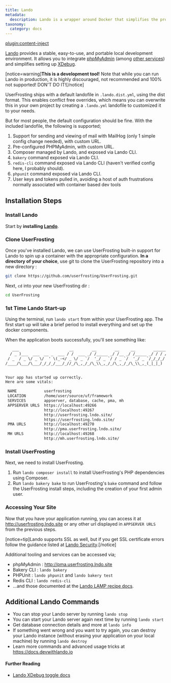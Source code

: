 ```yaml
---
title: Lando
metadata:
  description: Lando is a wrapper around Docker that simplifies the process for PHP applications to run on Docker.
taxonomy:
  category: docs
---
```

[plugin:content-inject](/modular/_update5.0)

[Lando](https://lando.dev/) provides a stable, easy-to-use, and portable local development environment. It allows you to integrate [phpMyAdmin](https://www.phpmyadmin.net/) (among [other services](https://docs.lando.dev/config/services.html)) and simplifies setting up [XDebug](https://xdebug.org/).

[notice=warning]**This is a development tool!** Note that while you can run Lando in production, it is highly discouraged, not recommended and 100% not supported! DON'T DO IT![/notice]

UserFrosting ships with a default landofile in `.lando.dist.yml`, using the dist format. This enables conflict free overrides, which means you can overwrite this in your own project by creating a `.lando.yml` landofile to customized it to your needs. 

But for most people, the default configuration should be fine. With the included landofile, the following is supported;

1. Support for sending and viewing of mail with MailHog (only 1 simple config change needed), with custom URL.
1. Pre-configured PHPMyAdmin, with custom URL.
1. Composer managed by Lando, and exposed via Lando CLI.
1. `bakery` command exposed via Lando CLI.
1. `redis-cli` command exposed via Lando CLI (haven't verified config here, I probably should).
1. `phpunit` command exposed via Lando CLI.
1. User keys and tokens pulled in, avoiding a host of auth frustrations normally associated with container based dev tools

## Installation Steps

### Install Lando

Start by **installing [Lando](https://docs.lando.dev/basics/installation.html)**.

### Clone UserFrosting 

Once you've installed Lando, we can use UserFrosting built-in support for Lando to spin up a container with the appropriate configuration. **In a directory of your choice**, use git to clone the UserFrosting repository into a new directory :

```bash
git clone https://github.com/userfrosting/UserFrosting.git
```

Next, `cd` into your new UserFrosting dir :

```sh
cd UserFrosting
```

### 1st Time Lando Start-up

Using the terminal, run `lando start` from within your UserFrosting app. The first start up will take a brief period to install everything and set up the docker components.

When the application boots successfully, you'll see something like: 

```txt
   ___                      __        __        __     __        ______
  / _ )___  ___  __ _  ___ / /  ___ _/ /_____ _/ /__ _/ /_____ _/ / / /
 / _  / _ \/ _ \/  ' \(_-</ _ \/ _ `/  '_/ _ `/ / _ `/  '_/ _ `/_/_/_/ 
/____/\___/\___/_/_/_/___/_//_/\_,_/_/\_\\_,_/_/\_,_/_/\_\\_,_(_|_|_)  
                                                                       

Your app has started up correctly.
Here are some vitals:

 NAME            userfrosting                       
 LOCATION        /home/user/source/uf/framework  
 SERVICES        appserver, database, cache, pma, mh    
 APPSERVER URLS  https://localhost:49266            
                 http://localhost:49267             
                 http://userfrosting.lndo.site/     
                 https://userfrosting.lndo.site/    
 PMA URLS        http://localhost:49270             
                 http://pma.userfrosting.lndo.site/    
 MH URLS         http://localhost:49268             
                 http://mh.userfrosting.lndo.site/
```

### Install UserFrosting

Next, we need to install UserFrosting. 

1. Run `lando composer install` to install UserFrosting's PHP dependencies using Composer.
2. Run `lando bakery bake` to run UserFrosting's `bake` command and follow the UserFrosting install steps, including the creation of your first admin user.

### Accessing Your Site

Now that you have your application running, you can access it at <http://userfrosting.lndo.site> or any other url displayed in `APPSERVER URLS` from the previous steps. 

[notice=tip]Lando supports SSL as well, but if you get SSL certificate errors follow the guidance listed at [Lando Security](https://docs.lando.dev/config/security.html).[/notice]

Additional tooling and services can be accessed via;

* phpMyAdmin : <http://pma.userfrosting.lndo.site>
* Bakery CLI : `lando bakery`
* PHPUnit : `lando phpunit` and `lando bakery test`
* Redis CLI : `lando redis-cli`
* ...and those documented at the [Lando LAMP recipe docs](https://docs.lando.dev/config/lamp.html#tooling).

## Additional Lando Commands

* You can stop your Lando server by running `lando stop`
* You can start your Lando server again next time by running `lando start`
* Get database connection details and more at `lando info`
* If something went wrong and you want to try again, you can destroy your Lando instance (without erasing your application on your local machine) by running `lando destroy`
* Learn more commands and advanced usage tricks at <https://docs.devwithlando.io>

<!-- 
### IDE Integration

>>> If using Lando in WSL 2 via the Docker for Windows WSL 2 backend you may experience difficulties connecting to XDebug.
>>> The cause may be the XDebug port (`9000` by default) not being forwarded to Windows, assuming an XDebug misconfiguration has not already been ruled out.
>>> [microsoft/WSL#4636](https://github.com/microsoft/WSL/issues/4636) is a good place to start looking for potential workarounds and fixes if impacted.

#### PHPStorm

To use PHPStorm's built in xdebug support to enable breakpoints and other useful debug tools, you'll want to add your Lando server to PHPStorm.

1. In PHPStorm, open your preferences (`cmd+x` on Mac)
1. Under "Languages & Frameworks" > "PHP" select "Servers"
1. Add a new server using the plus icon
1. Name the server `userfrosting.lndo.site` 
1. Set the host to `userfrosting.lndo.site`. 
1. Keep/set `80` as the port.
1. Keep/set `Xdebug` as the debugger
1. Check the box to "Use path mappings"
1. Under project files, be sure the application matches your UF install directory. If not, you'll need to open your application in PHPStorm first and repeat the above steps.
1. To the right of your project files, under "absolute path on the server", click into this field and enter `/app` and save your changes
1. You should be done at this point and your server will accept XDebug incoming connections. For additional help, see <https://www.jetbrains.com/help/phpstorm/configuring-xdebug.html>
-->

#### Further Reading

* [Lando XDebug toggle docs](https://docs.lando.dev/config/php.html#toggling-xdebug)

